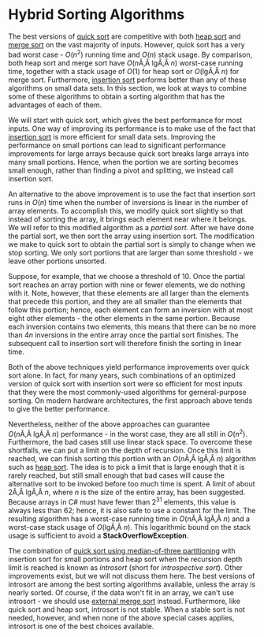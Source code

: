 # Hybrid Sorting Algorithms

The best versions of [quick
sort](/~rhowell/DataStructures/redirect/split-sorts) are competitive
with both [heap sort](/~rhowell/DataStructures/redirect/heap-sort) and
[merge sort](/~rhowell/DataStructures/redirect/merge-sorts) on the vast
majority of inputs. However, quick sort has a very bad worst case -
*O*(*n*<sup>2</sup>) running time and *O*(*n*) stack usage. By
comparison, both heap sort and merge sort have *O*(*n*Ã‚Â lgÃ‚Â *n*)
worst-case running time, together with a stack usage of *O*(1) for heap
sort or *O*(lgÃ‚Â *n*) for merge sort. Furthermore, [insertion
sort](/~rhowell/DataStructures/redirect/insert-sorts) performs better
than any of these algorithms on small data sets. In this section, we
look at ways to combine some of these algorithms to obtain a sorting
algorithm that has the advantages of each of them.

We will start with quick sort, which gives the best performance for most
inputs. One way of improving its performance is to make use of the fact
that [insertion sort](/~rhowell/DataStructures/redirect/insert-sorts) is
more efficient for small data sets. Improving the performance on small
portions can lead to significant performance improvements for large
arrays because quick sort breaks large arrays into many small portions.
Hence, when the portion we are sorting becomes small enough, rather than
finding a pivot and splitting, we instead call insertion sort.

An alternative to the above improvement is to use the fact that
insertion sort runs in *O*(*n*) time when the number of inversions is
linear in the number of array elements. To accomplish this, we modify
quick sort slightly so that instead of sorting the array, it brings each
element near where it belongs. We will refer to this modified algorithm
as a *partial sort*. After we have done the partial sort, we then sort
the array using insertion sort. The modification we make to quick sort
to obtain the partial sort is simply to change when we stop sorting. We
only sort portions that are larger than some threshold - we leave other
portions unsorted.

Suppose, for example, that we choose a threshold of 10. Once the partial
sort reaches an array portion with nine or fewer elements, we do nothing
with it. Note, however, that these elements are all larger than the
elements that precede this portion, and they are all smaller than the
elements that follow this portion; hence, each element can form an
inversion with at most eight other elements - the other elements in the
same portion. Because each inversion contains two elements, this means
that there can be no more than 4*n* inversions in the entire array once
the partial sort finishes. The subsequent call to insertion sort will
therefore finish the sorting in linear time.

Both of the above techniques yield performance improvements over quick
sort alone. In fact, for many years, such combinations of an optimized
version of quick sort with insertion sort were so efficient for most
inputs that they were the most commonly-used algorithms for
gerneral-purpose sorting. On modern hardware architectures, the first
approach above tends to give the better performance.

Nevertheless, neither of the above approaches can guarantee
*O*(*n*Ã‚Â lgÃ‚Â *n*) performance - in the worst case, they are all
still in *O*(*n*<sup>2</sup>). Furthermore, the bad cases still use
linear stack space. To overcome these shortfalls, we can put a limit on
the depth of recursion. Once this limit is reached, we can finish
sorting this portion with an *O*(*n*Ã‚Â lgÃ‚Â *n*) algorithm such as
[heap sort](/~rhowell/DataStructures/redirect/heap-sort). The idea is to
pick a limit that is large enough that it is rarely reached, but still
small enough that bad cases will cause the alternative sort to be
invoked before too much time is spent. A limit of about 2Ã‚Â lgÃ‚Â *n*,
where *n* is the size of the entire array, has been suggested. Because
arrays in C\# must have fewer than 2<sup>31</sup> elements, this value
is always less than 62; hence, it is also safe to use a constant for the
limit. The resulting algorithm has a worst-case running time in
*O*(*n*Ã‚Â lgÃ‚Â *n*) and a worst-case stack usage of *O*(lgÃ‚Â *n*).
This logarithmic bound on the stack usage is sufficient to avoid a
**StackOverflowException**.

The combination of [quick sort using median-of-three
partitioning](/~rhowell/DataStructures/redirect/median-of-3) with
insertion sort for small portions and heap sort when the recursion depth
limit is reached is known as *introsort* (short for *introspective
sort*). Other improvements exist, but we will not discuss them here. The
best versions of introsort are among the best sorting algorithms
available, unless the array is nearly sorted. Of course, if the data
won't fit in an array, we can't use introsort - we should use [external
merge sort](/~rhowell/DataStructures/redirect/external-merge-sort)
instead. Furthermore, like quick sort and heap sort, introsort is not
stable. When a stable sort is not needed, however, and when none of the
above special cases applies, introsort is one of the best choices
available.
